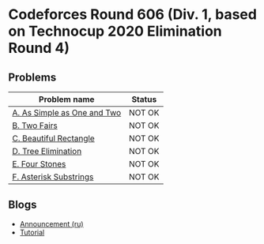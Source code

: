 # Codeforces Round 606 (Div. 1, based on Technocup 2020 Elimination Round 4)

## Problems

|Problem name|Status|
|------------|---------|
| [A. As Simple as One and Two](problems/A._As_Simple_as_One_and_Two.md)|NOT OK|
| [B. Two Fairs](problems/B._Two_Fairs.md)|NOT OK|
| [C. Beautiful Rectangle](problems/C._Beautiful_Rectangle.md)|NOT OK|
| [D. Tree Elimination](problems/D._Tree_Elimination.md)|NOT OK|
| [E. Four Stones](problems/E._Four_Stones.md)|NOT OK|
| [F. Asterisk Substrings](problems/F._Asterisk_Substrings.md)|NOT OK|
## Blogs

- [Announcement (ru)](blogs/Announcement_(ru).md)
- [Tutorial](blogs/Tutorial.md)
